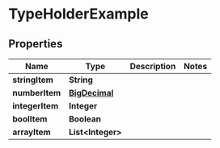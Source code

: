 
# TypeHolderExample

## Properties
Name | Type | Description | Notes
------------ | ------------- | ------------- | -------------
**stringItem** | **String** |  | 
**numberItem** | [**BigDecimal**](BigDecimal.md) |  | 
**integerItem** | **Integer** |  | 
**boolItem** | **Boolean** |  | 
**arrayItem** | **List&lt;Integer&gt;** |  | 



